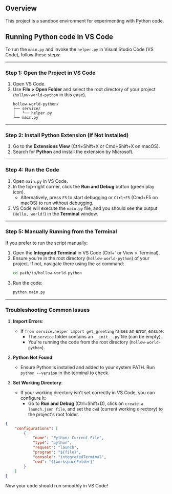 ## Overview

This project is a sandbox environment for experimenting with Python code.

## Running Python code in VS Code

To run the `main.py` and invoke the `helper.py` in Visual Studio Code (VS Code), follow these steps:

---

### Step 1: Open the Project in VS Code
1. Open VS Code.
2. Use **File > Open Folder** and select the root directory of your project (`hollow-world-python` in this case).
   ```
   hollow-world-python/
   ├── service/
   │   └── helper.py
   └── main.py
   ```

---

### Step 2: Install Python Extension (If Not Installed)
1. Go to the **Extensions View** (Ctrl+Shift+X or Cmd+Shift+X on macOS).
2. Search for **Python** and install the extension by Microsoft.

---

### Step 4: Run the Code
1. Open `main.py` in VS Code.
2. In the top-right corner, click the **Run and Debug** button (green play icon).
   - Alternatively, press `F5` to start debugging or `Ctrl+F5` (Cmd+F5 on macOS) to run without debugging.
3. VS Code will execute the `main.py` file, and you should see the output (`Hello, world!`) in the **Terminal** window.

---

### Step 5: Manually Running from the Terminal
If you prefer to run the script manually:
1. Open the **Integrated Terminal** in VS Code (Ctrl+` or View > Terminal).
2. Ensure you're in the root directory (`hollow-world-python`) of your project. If not, navigate there using the `cd` command:
   ```bash
   cd path/to/hollow-world-python
   ```
3. Run the code:
   ```bash
   python main.py
   ```

---

### Troubleshooting Common Issues
1. **Import Errors**:
   - If `from service.helper import get_greeting` raises an error, ensure:
     - The `service` folder contains an `__init__.py` file (can be empty).
     - You're running the code from the root directory (`hollow-world-python`).

2. **Python Not Found**:
   - Ensure Python is installed and added to your system PATH. Run `python --version` in the terminal to check.

3. **Set Working Directory**:
   - If your working directory isn't set correctly in VS Code, you can configure it:
     - Go to **Run and Debug** (Ctrl+Shift+D), click on `create a launch.json file`, and set the `cwd` (current working directory) to the project's root folder.

```json
{
    "configurations": [
        {
            "name": "Python: Current File",
            "type": "python",
            "request": "launch",
            "program": "${file}",
            "console": "integratedTerminal",
            "cwd": "${workspaceFolder}"
        }
    ]
}
```

Now your code should run smoothly in VS Code!